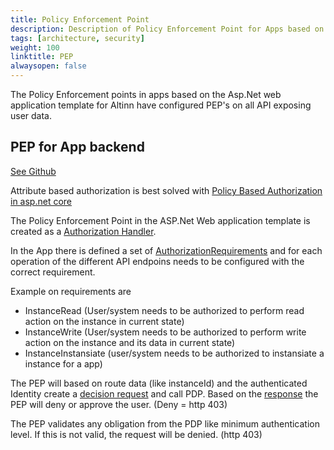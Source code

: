 ```yaml
---
title: Policy Enforcement Point
description: Description of Policy Enforcement Point for Apps based on the .Net web template for Altinn Apps
tags: [architecture, security]
weight: 100
linktitle: PEP
alwaysopen: false
---
```


The Policy Enforcement points in apps based on the Asp.Net web application template for Altinn have
configured PEP's on all API exposing user data.

## PEP for App backend

[See Github](https://github.com/Altinn/altinn-studio/issues/2554)

Attribute based authorization is best solved with [Policy Based Authorization in asp.net core](https://docs.microsoft.com/en-us/aspnet/core/security/authorization/policies?view=aspnetcore-3.0)

The Policy Enforcement Point in the ASP.Net Web application template 
is created as a [Authorization Handler](https://github.com/aspnet/AspNetCore/blob/release/3.0/src/Security/Authorization/Core/src/AuthorizationHandler.cs).

In the App there is defined a set of [AuthorizationRequirements](https://github.com/aspnet/AspNetCore/blob/release/3.0/src/Security/Authorization/Core/src/IAuthorizationRequirement.cs) 
and for each operation of the different API endpoins needs to be configured with the correct requirement.

Example on requirements are
- InstanceRead (User/system needs to be authorized to perform read action on the instance in current state)
- InstanceWrite (User/system needs to be authorized to perform write action on the instance and its data in current state)
- InstanceInstansiate (user/system needs to be authorized to instansiate a instance for a app)

The PEP will based on route data (like instanceId) and the authenticated Identity create a [decision request](https://github.com/Altinn/altinn-studio/blob/master/src/Altinn.Platform/Altinn.Platform.Authorization/IntegrationTests/Data/Xacml/3.0/AltinnApps/AltinnApps0007Request.json) and call PDP.
Based on the [response](https://github.com/Altinn/altinn-studio/blob/master/src/Altinn.Platform/Altinn.Platform.Authorization/IntegrationTests/Data/Xacml/3.0/AltinnApps/AltinnApps0007Response.json) the PEP will deny or approve the user. (Deny = http 403)

The PEP validates any obligation from the PDP like minimum authentication level. If this is not valid, the request will be denied. (http 403)
















